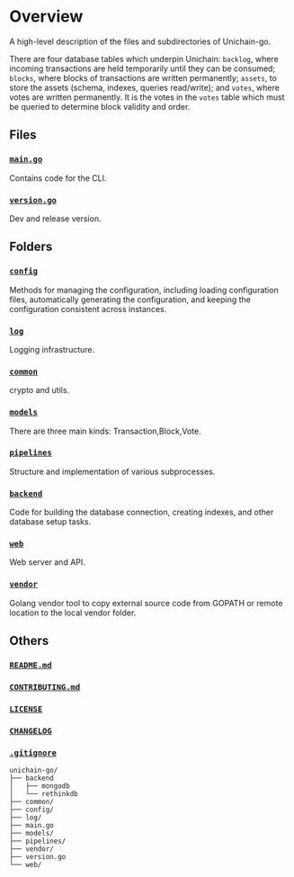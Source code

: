 # Overview

A high-level description of the files and subdirectories of Unichain-go.

There are four database tables which underpin Unichain: `backlog`, where incoming transactions are held temporarily until they can be consumed; `blocks`, where blocks of transactions are written permanently; `assets`, to store the assets (schema, indexes, queries read/write); and `votes`, where votes are written permanently.  It is the votes in the `votes` table which must be queried to determine block validity and order.

## Files

### [`main.go`](./main.go)

Contains code for the CLI.

### [`version.go`](./version.go)

Dev and release version.

## Folders

### [`config`](./config)

Methods for managing the configuration, including loading configuration files, automatically generating the configuration, and keeping the configuration consistent across instances.

### [`log`](./log)

Logging infrastructure.

### [`common`](./common)

crypto and utils.

### [`models`](./models)

There are three main kinds: Transaction,Block,Vote.

### [`pipelines`](./pipelines)

Structure and implementation of various subprocesses.

### [`backend`](./backend)

Code for building the database connection, creating indexes, and other database setup tasks.

### [`web`](./web)

Web server and API.

### [`vendor`](./vendor)

Golang vendor tool to copy external source code from GOPATH or remote location to the local vendor folder. 

## Others

### [`README.md`](./README.md)

### [`CONTRIBUTING.md`](./CONTRIBUTING.md)

### [`LICENSE`](./LICENSE)

### [`CHANGELOG`](./CHANGELOG)

### [`.gitignore`](./.gitignore)

```
unichain-go/
├── backend
│   ├── mongodb
│   └── rethinkdb
├── common/
├── config/
├── log/
├── main.go
├── models/
├── pipelines/
├── vendor/
├── version.go
└── web/
```